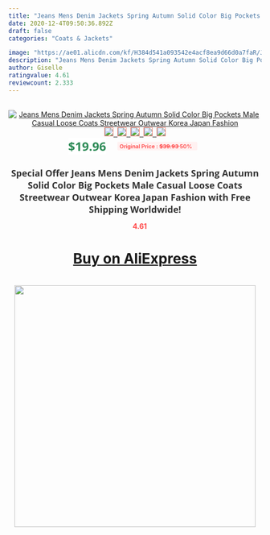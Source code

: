 ```yaml
---
title: "Jeans Mens Denim Jackets Spring Autumn Solid Color Big Pockets Male Casual Loose Coats Streetwear Outwear Korea Japan Fashion"
date: 2020-12-4T09:50:36.892Z
draft: false
categories: "Coats & Jackets"

image: "https://ae01.alicdn.com/kf/H384d541a093542e4acf8ea9d66d0a7faR/Jeans-Mens-Denim-Jackets-Spring-Autumn-Solid-Color-Big-Pockets-Male-Casual-Loose-Coats-Streetwear-Outwear.jpg"
description: "Jeans Mens Denim Jackets Spring Autumn Solid Color Big Pockets Male Casual Loose Coats Streetwear Outwear Korea Japan Fashion"
author: Giselle
ratingvalue: 4.61
reviewcount: 2.333
---
```

<br>
<div style="text-align: center;">
<a href="https://s.click.aliexpress.com/e/_AWQL3f" target="_blank" rel="nofollow noopener noreferrer"><img alt="Jeans Mens Denim Jackets Spring Autumn Solid Color Big Pockets Male Casual Loose Coats Streetwear Outwear Korea Japan Fashion" class="magnifier-image" src="https://ae01.alicdn.com/kf/H384d541a093542e4acf8ea9d66d0a7faR/Jeans-Mens-Denim-Jackets-Spring-Autumn-Solid-Color-Big-Pockets-Male-Casual-Loose-Coats-Streetwear-Outwear.jpg_640x640.jpg">
<br>
<img style="border:1px solid salmon" src="https://ae01.alicdn.com/kf/H384d541a093542e4acf8ea9d66d0a7faR/Jeans-Mens-Denim-Jackets-Spring-Autumn-Solid-Color-Big-Pockets-Male-Casual-Loose-Coats-Streetwear-Outwear.jpg_120x120.jpg">&nbsp;&nbsp;<img style="border:1px solid salmon" src="https://ae01.alicdn.com/kf/H8b77665463444b95ab9f8faf8295f707v/Jeans-Mens-Denim-Jackets-Spring-Autumn-Solid-Color-Big-Pockets-Male-Casual-Loose-Coats-Streetwear-Outwear.jpg_120x120.jpg">&nbsp;&nbsp;<img style="border:1px solid salmon" src="https://ae01.alicdn.com/kf/Hbb3f6f28512c45ac91afab785648ce50R/Jeans-Mens-Denim-Jackets-Spring-Autumn-Solid-Color-Big-Pockets-Male-Casual-Loose-Coats-Streetwear-Outwear.jpg_120x120.jpg">&nbsp;&nbsp;<img style="border:1px solid salmon" src="https://ae01.alicdn.com/kf/H12535a87a884440c8ac020e7f0fa224c9/Jeans-Mens-Denim-Jackets-Spring-Autumn-Solid-Color-Big-Pockets-Male-Casual-Loose-Coats-Streetwear-Outwear.jpg_120x120.jpg">&nbsp;&nbsp;<img style="border:1px solid salmon" src="https://ae01.alicdn.com/kf/H0f5faf7c1c9344f6a365793bc2092931t/Jeans-Mens-Denim-Jackets-Spring-Autumn-Solid-Color-Big-Pockets-Male-Casual-Loose-Coats-Streetwear-Outwear.jpg_120x120.jpg"></a></div><br0>
<div style="text-align: center;"><span style="background-color: white; border: 0px; box-sizing: border-box; color: seagreen; display: inline-block; font-family: &quot;open sans&quot; , &quot;arial&quot; , &quot;helvetica&quot; , sans-serif , &quot;heiti&quot;; font-size: 24px; font-stretch: inherit; font-weight: 700; line-height: inherit; margin: 0px 10px 0px 0px; padding: 0px; vertical-align: middle;">$19.96 </span>
<span style="background: rgb(255 , 241 , 241); border-radius: 3px; border: 0px; box-sizing: border-box; color: #ff4747; display: inline-block; font-family: inherit; font-size: 12px; font-stretch: inherit; font-style: inherit; font-variant: inherit; font-weight: 600; line-height: inherit; margin: 0px; padding: 2px 5px; transform: scale(0.9); vertical-align: middle;">Original Price : <b style="text-decoration: line-through;">$39.93 </b> 50%&nbsp;&nbsp;</span></div>
<h1 style="color: #333333; display: inline-block; font-family: &quot;open sans&quot; , &quot;arial&quot; , &quot;helvetica&quot; , sans-serif , &quot;heiti&quot;; font-size: 18px; font-stretch: inherit; font-weight: 700; text-align: center;">Special Offer Jeans Mens Denim Jackets Spring Autumn Solid Color Big Pockets Male Casual Loose Coats Streetwear Outwear Korea Japan Fashion with Free Shipping Worldwide!</h1>
<div style="color: #ff4747; text-align: center;">
<img src="https://4.bp.blogspot.com/-M0ZcTcb-5uY/XleCXlxnR4I/AAAAAAAAAEc/OrjgMkXV1oMQFaCRZj5HQwOCBcu3w1FegCPcBGAYYCw/s1600/star.png" style="height: 15px;">&nbsp;<b>4.61</b></div>
<div class="button_cont" align="center"><a class="buynow_a" href="https://s.click.aliexpress.com/e/_AWQL3f" target="_blank" rel="nofollow noopener noreferrer"><H1>Buy on AliExpress</H1></a></div><br>
<div class="separator" style="clear: both; text-align: center;">
<img src="https://lh3.googleusercontent.com/-pTy5HemUv9M/XlePHvY0dAI/AAAAAAAAAE4/0nX5iRUoIWY8eMW9Dpxeirr157OZliDIgCLcBGAsYHQ/s1600/badge.gif" width="480">
</div>
